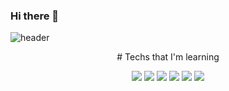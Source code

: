 ### Hi there 👋
![header](https://capsule-render.vercel.app/api?type=wave&color=00BAF2&height=250&section=header&text=Ae%20Rin%20Lee&fontSize=90)
<p align="center">
# Techs that I'm learning
</p>

<p align="center">
<img src="https://img.shields.io/badge/Java-FCFBFA?style=flat-square&logo=Java&logoColor=black"/>
<img src="https://img.shields.io/badge/JavaScript-F7DF1E?style=flat-square&logo=JavaScript&logoColor=black"/>
<img src="https://img.shields.io/badge/jQuery-7719AA?style=flat-square&logo=jQuery&logoColor=white"/>
<img src="https://img.shields.io/badge/MySQL-4479A1?style=flat-square&logo=MySQL&logoColor=white"/>
<img src="https://img.shields.io/badge/Microsoft SQL Server-5E5E5E?style=flat-square&logo=Microsoft SQL Server&logoColor=white"/>
<img src="https://img.shields.io/badge/Oracle-F80000?style=flat-square&logo=Oracle&logoColor=white"/>
</p> 

<!--
**Ae-rin/Ae-rin** is a ✨ _special_ ✨ repository because its `README.md` (this file) appears on your GitHub profile.

Here are some ideas to get you started:

- 🔭 I’m currently working on ...
- 🌱 I’m currently learning ...
- 👯 I’m looking to collaborate on ...
- 🤔 I’m looking for help with ...
- 💬 Ask me about ...
- 📫 How to reach me: ...
- 😄 Pronouns: ...
- ⚡ Fun fact: ...
-->
